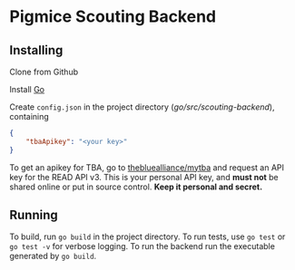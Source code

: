 # Pigmice Scouting Backend

## Installing
Clone from Github

Install [Go](https://golang.org/doc/install)

Create `config.json` in the project directory (*go/src/scouting-backend*), containing
```json
{
    "tbaApikey": "<your key>"
}
```
To get an apikey for TBA, go to [thebluealliance/mytba](https://www.thebluealliance.com/mytba) and request an API key for the READ API v3. This is your personal API key, and **must not** be shared online or put in source control. **Keep it personal and secret.**


## Running
To build, run `go build` in the project directory.
To run tests, use `go test` or `go test -v` for verbose logging.
To run the backend run the executable generated by `go build`.
